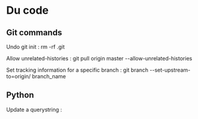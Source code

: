 # Du code


## Git commands

Undo git init : 
    rm -rf .git

Allow unrelated-histories : 
    git pull origin master --allow-unrelated-histories

Set tracking information for a specific branch :
    git branch --set-upstream-to=origin/<branch> branch_name

## Python 

Update a querystring :

